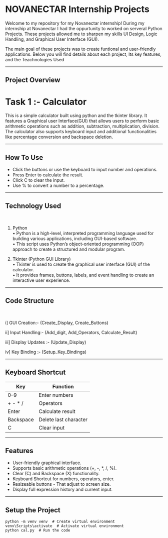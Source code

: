 # NOVANECTAR Internship Projects
Welcome to my repository for my Novanectar internship! During my internship at Novanectar I had the oppurtunity to worked on serveral Python Projects. These projects allowed me to sharpen my skills UI Design, Logic Handling, and Graphical User Interface (GUI). 

The main goal of these projects was to create funtional and user-friendly applications. Below you will find details about each project, Its key features, and the Teachnologies Used

---------------------------------------------------------------------------------------
<h2>Project Overview</h2>
<h1><b>Task 1 :- Calculator</b></h1>
 
This is a simple calculator built using python and the tkinter library. It features a Graphical user Interface(GUI) that allows users to perform basic arithmetic operations such as addition, subtraction, multiplication, division. The calculator also supports keyboard input and additional functionalities like percentage conversion and backspace deletion.

----------------------------------------------------------------------------------------

<h2>How To Use</h2>

- Click the buttons or use the keyboard to input number and operations.
- Press Enter to calculate the result.
- Click C to clear the input.
- Use % to convert a number to a percentage.

----------------------------------------------------------------------------------------

<h2>Technology Used</h2><br>

1. Python<br>
	•	Python is a high-level, interpreted programming language used for building various applications, including GUI-based software.<br>
	•	This script uses Python’s object-oriented programming (OOP) approach to create a structured and modular program.

2. Tkinter (Python GUI Library)<br>
	•	Tkinter is used to create the graphical user interface (GUI) of the calculator.<br>
	•	It provides frames, buttons, labels, and event handling to create an interactive user experience.

-----------------------------------------------------------------------------------------


<h2>Code Structure</h2><br>

i] GUI Creation:- (Create_Display, Create_Buttons)

ii] Input Handling:- (Add_digit, Add_Operators, Calculate_Result)

iii] Display Updates :- (Update_Display)

iv] Key Binding :- (Setup_Key_Bindings)

-----------------------------------------------------------------------------------------

<h2>Keyboard Shortcut</h2>


| Key         | Function             |
|------------|---------------------|
| 0–9        | Enter numbers       |
| + - * /    | Operators           |
| Enter      | Calculate result    |
| Backspace  | Delete last character |
| C          | Clear input         |

-----------------------------------------------------------------------------------------

<h2>Features</h2>

- User-friendly graphical interface.
- Supports basic arithmetic operations (+, -, *, /, %).
- Clear (C) and Backspace (X) functionality.
- Keyboard Shortcut for numbers, operators, enter.
- Resizeable buttons - That adjust to screen size.
- Display full expression history and current input.

-----------------------------------------------------------------------------------------

<h2>Setup the Project</h2>
<pre><code>python -m venv venv  # Create virtual environment
venv\Scripts\activate  # Activate virtual environment
python cal.py  # Run the code</code></pre>

